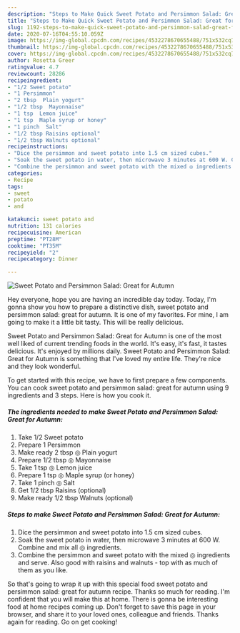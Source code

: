 ```yaml
---
description: "Steps to Make Quick Sweet Potato and Persimmon Salad: Great for Autumn"
title: "Steps to Make Quick Sweet Potato and Persimmon Salad: Great for Autumn"
slug: 1192-steps-to-make-quick-sweet-potato-and-persimmon-salad-great-for-autumn
date: 2020-07-16T04:55:10.059Z
image: https://img-global.cpcdn.com/recipes/4532278670655488/751x532cq70/sweet-potato-and-persimmon-salad-great-for-autumn-recipe-main-photo.jpg
thumbnail: https://img-global.cpcdn.com/recipes/4532278670655488/751x532cq70/sweet-potato-and-persimmon-salad-great-for-autumn-recipe-main-photo.jpg
cover: https://img-global.cpcdn.com/recipes/4532278670655488/751x532cq70/sweet-potato-and-persimmon-salad-great-for-autumn-recipe-main-photo.jpg
author: Rosetta Greer
ratingvalue: 4.7
reviewcount: 28286
recipeingredient:
- "1/2 Sweet potato"
- "1 Persimmon"
- "2 tbsp  Plain yogurt"
- "1/2 tbsp  Mayonnaise"
- "1 tsp  Lemon juice"
- "1 tsp  Maple syrup or honey"
- "1 pinch  Salt"
- "1/2 tbsp Raisins optional"
- "1/2 tbsp Walnuts optional"
recipeinstructions:
- "Dice the persimmon and sweet potato into 1.5 cm sized cubes."
- "Soak the sweet potato in water, then microwave 3 minutes at 600 W. Combine and mix all ◎ ingredients."
- "Combine the persimmon and sweet potato with the mixed ◎ ingredients and serve. Also good with raisins and walnuts - top with as much of them as you like."
categories:
- Recipe
tags:
- sweet
- potato
- and

katakunci: sweet potato and 
nutrition: 131 calories
recipecuisine: American
preptime: "PT28M"
cooktime: "PT35M"
recipeyield: "2"
recipecategory: Dinner

---
```



![Sweet Potato and Persimmon Salad: Great for Autumn](https://img-global.cpcdn.com/recipes/4532278670655488/751x532cq70/sweet-potato-and-persimmon-salad-great-for-autumn-recipe-main-photo.jpg)

Hey everyone, hope you are having an incredible day today. Today, I'm gonna show you how to prepare a distinctive dish, sweet potato and persimmon salad: great for autumn. It is one of my favorites. For mine, I am going to make it a little bit tasty. This will be really delicious.



Sweet Potato and Persimmon Salad: Great for Autumn is one of the most well liked of current trending foods in the world. It's easy, it's fast, it tastes delicious. It's enjoyed by millions daily. Sweet Potato and Persimmon Salad: Great for Autumn is something that I've loved my entire life. They're nice and they look wonderful.


To get started with this recipe, we have to first prepare a few components. You can cook sweet potato and persimmon salad: great for autumn using 9 ingredients and 3 steps. Here is how you cook it.

<!--inarticleads1-->

##### The ingredients needed to make Sweet Potato and Persimmon Salad: Great for Autumn:

1. Take 1/2 Sweet potato
1. Prepare 1 Persimmon
1. Make ready 2 tbsp ◎ Plain yogurt
1. Prepare 1/2 tbsp ◎ Mayonnaise
1. Take 1 tsp ◎ Lemon juice
1. Prepare 1 tsp ◎ Maple syrup (or honey)
1. Take 1 pinch ◎ Salt
1. Get 1/2 tbsp Raisins (optional)
1. Make ready 1/2 tbsp Walnuts (optional)




<!--inarticleads2-->

##### Steps to make Sweet Potato and Persimmon Salad: Great for Autumn:

1. Dice the persimmon and sweet potato into 1.5 cm sized cubes.
1. Soak the sweet potato in water, then microwave 3 minutes at 600 W. Combine and mix all ◎ ingredients.
1. Combine the persimmon and sweet potato with the mixed ◎ ingredients and serve. Also good with raisins and walnuts - top with as much of them as you like.




So that's going to wrap it up with this special food sweet potato and persimmon salad: great for autumn recipe. Thanks so much for reading. I'm confident that you will make this at home. There is gonna be interesting food at home recipes coming up. Don't forget to save this page in your browser, and share it to your loved ones, colleague and friends. Thanks again for reading. Go on get cooking!

